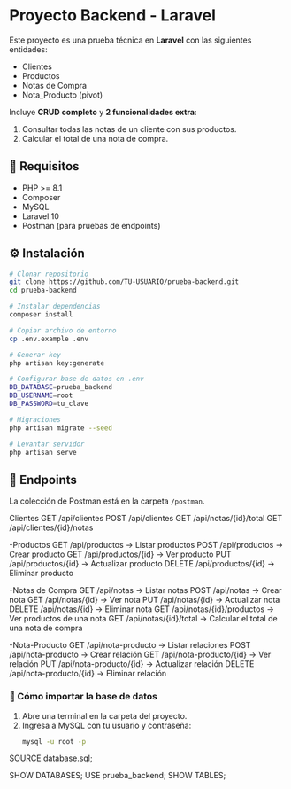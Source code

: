 # Proyecto Backend - Laravel

Este proyecto es una prueba técnica en **Laravel** con las siguientes entidades:
- Clientes
- Productos
- Notas de Compra
- Nota_Producto (pivot)

Incluye **CRUD completo** y **2 funcionalidades extra**:
1. Consultar todas las notas de un cliente con sus productos.
2. Calcular el total de una nota de compra.

## 🚀 Requisitos
- PHP >= 8.1
- Composer
- MySQL
- Laravel 10
- Postman (para pruebas de endpoints)

## ⚙️ Instalación

```bash
# Clonar repositorio
git clone https://github.com/TU-USUARIO/prueba-backend.git
cd prueba-backend

# Instalar dependencias
composer install

# Copiar archivo de entorno
cp .env.example .env

# Generar key
php artisan key:generate

# Configurar base de datos en .env
DB_DATABASE=prueba_backend
DB_USERNAME=root
DB_PASSWORD=tu_clave

# Migraciones
php artisan migrate --seed

# Levantar servidor
php artisan serve
```

## 📌 Endpoints

La colección de Postman está en la carpeta `/postman`.

Clientes
GET /api/clientes
POST /api/clientes
GET /api/notas/{id}/total
GET /api/clientes/{id}/notas

-Productos
GET /api/productos → Listar productos
POST /api/productos → Crear producto
GET /api/productos/{id} → Ver producto
PUT /api/productos/{id} → Actualizar producto
DELETE /api/productos/{id} → Eliminar producto

-Notas de Compra
GET /api/notas → Listar notas
POST /api/notas → Crear nota
GET /api/notas/{id} → Ver nota
PUT /api/notas/{id} → Actualizar nota
DELETE /api/notas/{id} → Eliminar nota
GET /api/notas/{id}/productos → Ver productos de una nota
GET /api/notas/{id}/total → Calcular el total de una nota de compra

-Nota-Producto
GET /api/nota-producto → Listar relaciones
POST /api/nota-producto → Crear relación
GET /api/nota-producto/{id} → Ver relación
PUT /api/nota-producto/{id} → Actualizar relación
DELETE /api/nota-producto/{id} → Eliminar relación


### 🔹 Cómo importar la base de datos

1. Abre una terminal en la carpeta del proyecto.
2. Ingresa a MySQL con tu usuario y contraseña:
   ```bash
   mysql -u root -p
SOURCE database.sql;

SHOW DATABASES;
USE prueba_backend;
SHOW TABLES;

